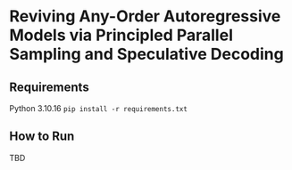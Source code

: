 # Reviving Any-Order Autoregressive Models via Principled Parallel Sampling and Speculative Decoding

## Requirements

Python 3.10.16
```pip install -r requirements.txt```

## How to Run

TBD
